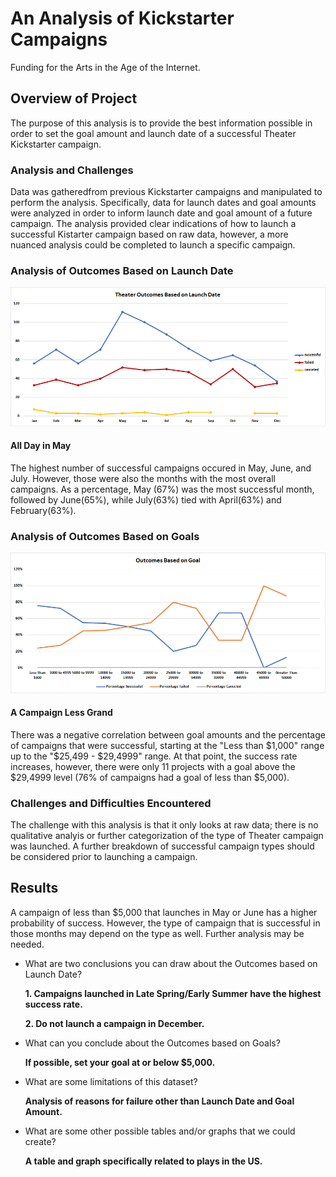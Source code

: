 # An Analysis of Kickstarter Campaigns 
Funding for the Arts in the Age of the Internet.

## Overview of Project
The purpose of this analysis is to provide the best information possible in order to set the goal amount and launch date of a successful Theater Kickstarter campaign.

### Analysis and Challenges
Data was gatheredfrom previous Kickstarter campaigns and manipulated to perform the analysis.  Specifically, data for launch dates and goal amounts were analyzed in order to inform launch date and goal amount of a future campaign.  The analysis provided clear indications of how to launch a successful Kistarter campaign based on raw data, however, a more nuanced analysis could be completed to launch a specific campaign.  

### Analysis of Outcomes Based on Launch Date
![Launch Date](https://github.com/cflavallee/kickstarter-analysis/blob/main/Resources/Theater_Outcomes_vs_Launch.png)
#### **All Day in May**
The highest number of successful campaigns occured in May, June, and July.  However, those were also the months with the most overall campaigns.  As a percentage, May (67%) was the most successful month, followed by June(65%), while July(63%) tied with April(63%) and February(63%).  

### Analysis of Outcomes Based on Goals 
![Goals](https://github.com/cflavallee/kickstarter-analysis/blob/main/Resources/Outcomes_vs_Goals.png)
#### **A Campaign Less Grand**
There was a negative correlation between goal amounts and the percentage of campaigns that were successful, starting at the "Less than $1,000" range up to the "$25,499 - $29,4999" range.  At that point, the success rate increases, however, there were only 11 projects with a goal above the $29,4999 level (76% of campaigns had a goal of less than $5,000).

### Challenges and Difficulties Encountered
The challenge with this analysis is that it only looks at raw data; there is no qualitative analyis or further categorization of the type of Theater campaign was launched.  A further breakdown of successful campaign types should be considered prior to launching a campaign.

## Results

 A campaign of less than $5,000 that launches in May or June has a higher probability of success.  However, the type of campaign that is successful in those months may depend on the type as well.  Further analysis may be needed.
 

- What are two conclusions you can draw about the Outcomes based on Launch Date?

    **1. Campaigns launched in Late Spring/Early Summer have the highest success rate.**

    **2. Do not launch a campaign in December.**

- What can you conclude about the Outcomes based on Goals?

    **If possible, set your goal at or below $5,000.**

- What are some limitations of this dataset?

    **Analysis of reasons for failure other than Launch Date and Goal Amount.**

- What are some other possible tables and/or graphs that we could create?

    **A table and graph specifically related to plays in the US.**


